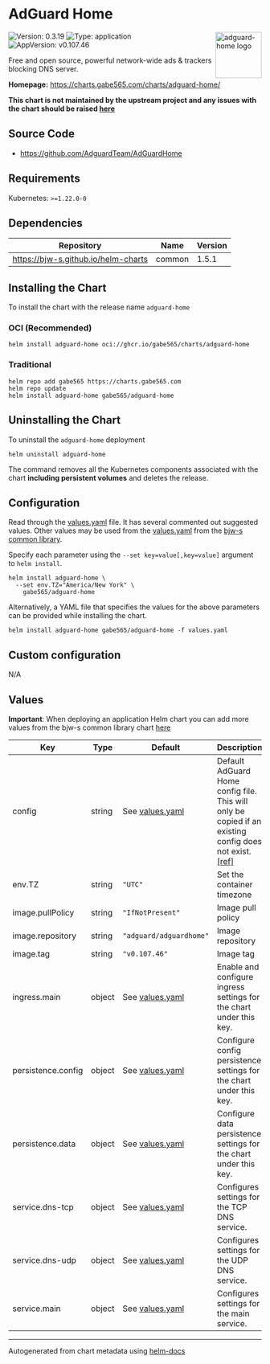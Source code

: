 # AdGuard Home

<img src="https://raw.githubusercontent.com/gabe565/charts/main/charts/adguard-home/icon.svg" align="right" width="92" alt="adguard-home logo">

![Version: 0.3.19](https://img.shields.io/badge/Version-0.3.19-informational?style=flat)
![Type: application](https://img.shields.io/badge/Type-application-informational?style=flat)
![AppVersion: v0.107.46](https://img.shields.io/badge/AppVersion-v0.107.46-informational?style=flat)

Free and open source, powerful network-wide ads & trackers blocking DNS server.

**Homepage:** <https://charts.gabe565.com/charts/adguard-home/>

**This chart is not maintained by the upstream project and any issues with the chart should be raised
[here](https://github.com/gabe565/charts/issues/new?assignees=gabe565&labels=bug&template=bug_report.yaml&name=adguard-home&version=0.3.19)**

## Source Code

* <https://github.com/AdguardTeam/AdGuardHome>

## Requirements

Kubernetes: `>=1.22.0-0`

## Dependencies

| Repository | Name | Version |
|------------|------|---------|
| <https://bjw-s.github.io/helm-charts> | common | 1.5.1 |

## Installing the Chart

To install the chart with the release name `adguard-home`

### OCI (Recommended)

```console
helm install adguard-home oci://ghcr.io/gabe565/charts/adguard-home
```

### Traditional

```console
helm repo add gabe565 https://charts.gabe565.com
helm repo update
helm install adguard-home gabe565/adguard-home
```

## Uninstalling the Chart

To uninstall the `adguard-home` deployment

```console
helm uninstall adguard-home
```

The command removes all the Kubernetes components associated with the chart **including persistent volumes** and deletes the release.

## Configuration

Read through the [values.yaml](./values.yaml) file. It has several commented out suggested values.
Other values may be used from the [values.yaml](https://github.com/bjw-s/helm-charts/tree/a081de5/charts/library/common/values.yaml) from the [bjw-s common library](https://github.com/bjw-s/helm-charts/tree/a081de5/charts/library/common).

Specify each parameter using the `--set key=value[,key=value]` argument to `helm install`.

```console
helm install adguard-home \
  --set env.TZ="America/New York" \
    gabe565/adguard-home
```

Alternatively, a YAML file that specifies the values for the above parameters can be provided while installing the chart.

```console
helm install adguard-home gabe565/adguard-home -f values.yaml
```

## Custom configuration

N/A

## Values

**Important**: When deploying an application Helm chart you can add more values from the bjw-s common library chart [here](https://github.com/bjw-s/helm-charts/tree/a081de5/charts/library/common)

| Key | Type | Default | Description |
|-----|------|---------|-------------|
| config | string | See [values.yaml](./values.yaml) | Default AdGuard Home config file.    This will only be copied if an existing config does not exist.    [[ref]](https://github.com/AdguardTeam/AdGuardHome/wiki/Configuration) |
| env.TZ | string | `"UTC"` | Set the container timezone |
| image.pullPolicy | string | `"IfNotPresent"` | Image pull policy |
| image.repository | string | `"adguard/adguardhome"` | Image repository |
| image.tag | string | `"v0.107.46"` | Image tag |
| ingress.main | object | See [values.yaml](./values.yaml) | Enable and configure ingress settings for the chart under this key. |
| persistence.config | object | See [values.yaml](./values.yaml) | Configure config persistence settings for the chart under this key. |
| persistence.data | object | See [values.yaml](./values.yaml) | Configure data persistence settings for the chart under this key. |
| service.dns-tcp | object | See [values.yaml](./values.yaml) | Configures settings for the TCP DNS service. |
| service.dns-udp | object | See [values.yaml](./values.yaml) | Configures settings for the UDP DNS service. |
| service.main | object | See [values.yaml](./values.yaml) | Configures settings for the main service. |

---
Autogenerated from chart metadata using [helm-docs](https://github.com/norwoodj/helm-docs)
